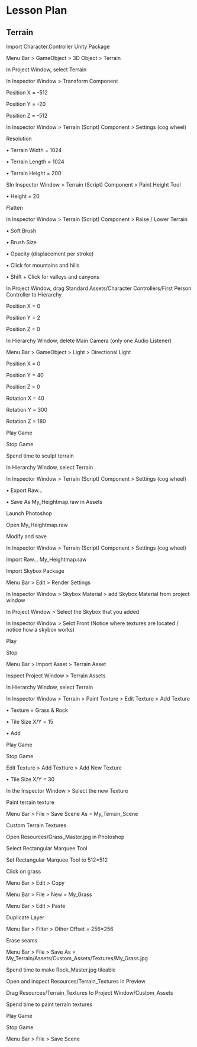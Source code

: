 # Lesson Plan

## Terrain

Import Character.Controller Unity Package

Menu Bar > GameObject > 3D Object > Terrain

In Project Window, select Terrain

In Inspector Window > Transform Component

Position X = -512

Position Y = -20

Position Z = -512

In Inspector Window > Terrain (Script) Component > Settings (cog wheel)

Resolution

• Terrain Width = 1024

• Terrain Length = 1024

• Terrain Height = 200

SIn Inspector Window > Terrain (Script) Component > Paint Height Tool

• Height = 20

Flatten

In Inspector Window > Terrain (Script) Component > Raise / Lower Terrain

• Soft Brush

• Brush Size

• Opacity (displacement per stroke)

• Click for mountains and hills

• Shift + Click for valleys and canyons

In Project Window, drag Standard Assets/Character Controllers/First Person Controller to Hierarchy

Position X = 0

Position Y = 2

Position Z = 0

In Hierarchy Window, delete Main Camera (only one Audio Listener)

Menu Bar > GameObject > Light > Directional Light

Position X = 0

Position Y = 40

Position Z = 0

Rotation X = 40

Rotation Y = 300

Rotation Z = 180

Play Game

Stop Game

Spend time to sculpt terrain

In Hierarchy Window, select Terrain

In Inspector Window > Terrain (Script) Component > Settings (cog wheel)

• Export Raw...

• Save As My_Heightmap.raw in Assets

Launch Photoshop

Open My_Heightmap.raw

Modify and save

In Inspector Window > Terrain (Script) Component > Settings (cog wheel)

Import Raw... My_Heightmap.raw

Import Skybox Package

Menu Bar > Edit > Render Settings

In Inspector Window > Skybox Material > add Skybox Material from project window

In Project Window > Select the Skybox that you added

In Inspector Window > Selct Front (Notice where textures are located / notice how a skybox works)

Play

Stop

Menu Bar > Import Asset > Terrain Asset

Inspect Project Window > Terrain Assets

In Hierarchy Window, select Terrain

In Inspector Window > Terrain > Paint Texture > Edit Texture > Add Texture

• Texture = Grass & Rock

• Tile Size X/Y = 15

• Add

Play Game

Stop Game

Edit Texture > Add Textture > Add New Texture

• Tile Size X/Y = 30

In the Inspector Window > Select the new Texture

Paint terrain texture

Menu Bar > File > Save Scene As = My_Terrain_Scene

Custom Terrain Textures

Open Resources/Grass_Master.jpg in Photoshop

Select Rectangular Marquee Tool

Set Rectangular Marquee Tool to 512×512

Click on grass

Menu Bar > Edit > Copy

Menu Bar > File > New = My_Grass

Menu Bar > Edit > Paste

Duplicate Layer

Menu Bar > Filter > Other Offset = 256×256

Erase seams

Menu Bar > File > Save As = My_Terrain/Assets/Custom_Assets/Textures/My_Grass.jpg

Spend time to make Rock_Master.jpg tileable

Open and inspect Resources/Terrain_Textures in Preview

Drag Resources/Terrain_Textures to Project Window/Custom_Assets

Spend time to paint terrain textures

Play Game

Stop Game

Menu Bar > File > Save Scene









